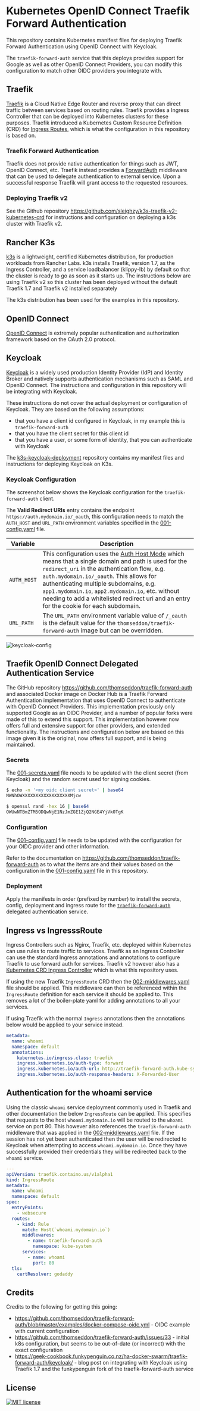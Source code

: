 # Kubernetes OpenID Connect Traefik Forward Authentication

This repository contains Kubernetes manifest files for deploying Traefik Forward
Authentication using OpenID Connect with Keycloak.

The `traefik-forward-auth` service that this deploys provides support for Google
as well as other OpenID Connect Providers, you can modify this configuration to
match other OIDC providers you integrate with.

## Traefik

[Traefik] is a Cloud Native Edge Router and reverse proxy that can direct
traffic between services based on routing rules. Traefik provides a Ingress
Controller that can be deployed into Kubernetes clusters for these purposes.
Traefik introduced a Kubernetes Custom Resource Definition (CRD) for [Ingress
Routes], which is what the configuration in this repository is based on.

### Traefik Forward Authentication

Traefik does not provide native authentication for things such as JWT, OpenID
Connect, etc. Traefik instead provides a [ForwardAuth] middleware that can be
used to delegate authentication to external service. Upon a successful response
Traefik will grant access to the requested resources.

### Deploying Traefik v2

See the Github repository
<https://github.com/sleighzy/k3s-traefik-v2-kubernetes-crd> for instructions and
configuration on deploying a k3s cluster with Traefik v2.

## Rancher K3s

[k3s] is a lightweight, certified Kubernetes distribution, for production
workloads from Rancher Labs. k3s installs Traefik, version 1.7, as the Ingress
Controller, and a service loadbalancer (klippy-lb) by default so that the
cluster is ready to go as soon as it starts up. The instructions below are using
Traefik v2 so this cluster has been deployed without the default Traefik 1.7 and
Traefik v2 installed separately

The k3s distribution has been used for the examples in this repository.

## OpenID Connect

[OpenID Connect] is extremely popular authentication and authorization framework
based on the OAuth 2.0 protocol.

## Keycloak

[Keycloak] is a widely used production Identity Provider (IdP) and Identity
Broker and natively supports authentication mechanisms such as SAML and OpenID
Connect. The instructions and configuration in this repository will be
integrating with Keycloak.

These instructions do not cover the actual deployment or configuration of
Keycloak. They are based on the following assumptions:

- that you have a client id configured in Keycloak, in my example this is
  `traefik-forward-auth`
- that you have the client secret for this client id
- that you have a user, or some form of identity, that you can authenticate with
  Keycloak

The [k3s-keycloak-deployment] repository contains my manifest files and
instructions for deploying Keycloak on K3s.

### Keycloak Configuration

The screenshot below shows the Keycloak configuration for the
`traefik-forward-auth` client.

The **Valid Redirect URIs** entry contains the endpoint
`https://auth.mydomain.io/_oauth`, this configuration needs to match the
`AUTH_HOST` and `URL_PATH` environment variables specified in the
[001-config.yaml] file.

| Variable    | Description                                                                                                                                                                                                                                                                                                                                                                               |
| ----------- | ----------------------------------------------------------------------------------------------------------------------------------------------------------------------------------------------------------------------------------------------------------------------------------------------------------------------------------------------------------------------------------------- |
| `AUTH_HOST` | This configuration uses the [Auth Host Mode] which means that a single domain and path is used for the `redirect_uri` in the authentication flow, e.g. `auth.mydomain.io/_oauth`. This allows for authenticating multiple subdomains, e.g. `app1.mydomain.io`, `app2.mydomain.io`, etc. without needing to add a whitelisted redirect uri and an entry for the cookie for each subdomain. |
| `URL_PATH`  | The `URL_PATH` environment variable value of `/_oauth` is the default value for the `thomseddon/traefik-forward-auth` image but can be overridden.                                                                                                                                                                                                                                        |

![keycloak-config]

## Traefik OpenID Connect Delegated Authentication Service

The GitHub repository <https://github.com/thomseddon/traefik-forward-auth> and
associated Docker image on Docker Hub is a Traefik Forward Authentication
implementation that uses OpenID Connect to authenticate with OpenID Connect
Providers. This implementation previously only supported Google as an OIDC
Provider, and a number of popular forks were made of this to extend this
support. This implementation however now offers full and extensive support for
other providers, and extended functionality. The instructions and configuration
below are based on this image given it is the original, now offers full support,
and is being maintained.

### Secrets

The [001-secrets.yaml] file needs to be updated with the client secret (from
Keycloak) and the random secret used for signing cookies.

```sh
$ echo -n '<my oidc client secret>' | base64
NWNhOWXXXXXXXXXXXXXXXXXXMjcw

$ openssl rand -hex 16 | base64
OWUwNTBmZTM5ODQwNjE1NzJmZGE1ZjQ2NGE4YjVkOTgK
```

### Configuration

The [001-config.yaml] file needs to be updated with the configuration for your
OIDC provider and other information.

Refer to the documentation on
<https://github.com/thomseddon/traefik-forward-auth> as to what the items are
and their values based on the configuration in the [001-config.yaml] file in
this repository.

### Deployment

Apply the manifests in order (prefixed by number) to install the secrets,
config, deployment and ingress route for the [`traefik-forward-auth`] delegated
authentication service.

## Ingress vs IngresssRoute

Ingress Controllers such as Nginx, Traefik, etc. deployed within Kubernetes can
use rules to route traffic to services. Traefik as an Ingress Controller can use
the standard Ingress annotations and annotations to configure Traefik to use
forward auth for services. Traefik v2 however also has a [Kubernetes CRD Ingress
Controller] which is what this repository uses.

If using the new Traefik `IngressRoute` CRD then the [002-middlewares.yaml] file
should be applied. This middleware can then be referenced within the
`IngressRoute` definition for each service it should be applied to. This removes
a lot of the boiler-plate yaml for adding annotations to all your services.

If using Traefik with the normal `Ingress` annotations then the annotations
below would be applied to your service instead.

```yaml
metadata:
  name: whoami
  namespace: default
  annotations:
    kubernetes.io/ingress.class: traefik
    ingress.kubernetes.io/auth-type: forward
    ingress.kubernetes.io/auth-url: http://traefik-forward-auth.kube-system.svc.cluster.local
    ingress.kubernetes.io/auth-response-headers: X-Forwarded-User
```

## Authentication for the whoami service

Using the classic `whoami` service deployment commonly used in Traefik and other
documentation the below `IngressRoute` can be applied. This specifies that
requests to the host `whoami.mydomain.io` will be routed to the `whoami` service
on port 80. This however also references the `traefik-forward-auth` middleware
that was applied in the [002-middlewares.yaml] file. If the session has not yet
been authenticated then the user will be redirected to Keycloak when attempting
to access `whoami.mydomain.io`. Once they have successfully provided their
credentials they will be redirected back to the `whoami` service.

```yaml
---
apiVersion: traefik.containo.us/v1alpha1
kind: IngressRoute
metadata:
  name: whoami
  namespace: default
spec:
  entryPoints:
    - websecure
  routes:
    - kind: Rule
      match: Host(`whoami.mydomain.io`)
      middlewares:
        - name: traefik-forward-auth
          namespace: kube-system
      services:
        - name: whoami
          port: 80
  tls:
    certResolver: godaddy
```

## Credits

Credits to the following for getting this going:

- <https://github.com/thomseddon/traefik-forward-auth/blob/master/examples/docker-compose-oidc.yml> -
  OIDC example with current configuration
- <https://github.com/thomseddon/traefik-forward-auth/issues/33> - initial k8s
  configuration, but seems to be out-of-date (or incorrect) with the exact
  configuration
- <https://geek-cookbook.funkypenguin.co.nz/ha-docker-swarm/traefik-forward-auth/keycloak/> -
  blog post on integrating with Keycloak using Traefik 1.7 and the funkypenguin
  fork of the traefik-forward-auth service
  
## License

[![MIT license]](https://lbesson.mit-license.org/)

[001-config.yaml]: ./001-config.yaml
[001-secrets.yaml]: ./001-secrets.yaml
[002-middlewares.yaml]: ./001-middlewares.yaml
[auth host mode]:
  https://github.com/thomseddon/traefik-forward-auth#auth-host-mode
[forwardauth]: https://docs.traefik.io/middlewares/forwardauth/
[ingress routes]: https://docs.traefik.io/providers/kubernetes-crd/
[k3s]: https://k3s.io/
[k3s-keycloak-deployment]: https://github.com/sleighzy/k3s-keycloak-deployment
[keycloak]: https://www.keycloak.org/
[keycloak-config]: ./assets/keycloak-config.png
[kubernetes crd ingress controller]:
  https://docs.traefik.io/routing/providers/kubernetes-crd/
[mit license]: https://img.shields.io/badge/License-MIT-blue.svg
[openid connect]: https://openid.net/connect/
[traefik]: https://containo.us/traefik/
[`traefik-forward-auth`]: https://github.com/thomseddon/traefik-forward-auth
